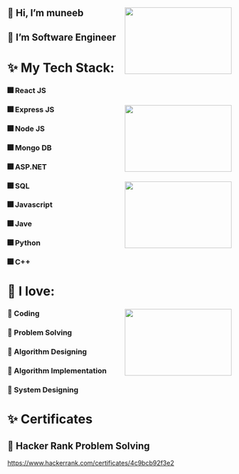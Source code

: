 ## 👋 Hi, I’m muneeb <img align="right" width="240" height="150" src="https://i.postimg.cc/4xxPmQ6c/html.png">
## 👑 I’m Software Engineer

# ✨ My Tech Stack:
  ### 🎆 React JS
  ### 🎆 Express JS  <img align="right" width="240" height="150" src="https://i.postimg.cc/XYPfXS7M/node.png">
  ### 🎆 Node JS
  ### 🎆 Mongo DB
  ### 🎆 ASP.NET
  ### 🎆 SQL <img align="right" width="240" height="150" src="https://i.postimg.cc/gjcXNNkq/javascript.png">
  ### 🎆 Javascript
  ### 🎆 Jave
  ### 🎆 Python
  ### 🎆 C++


# 💞️ I love:
  ### 💞️ Coding <img align="right" width="240" height="150" src="https://i.postimg.cc/Jz38zmQ0/coding.jpg">
  ### 💞️ Problem Solving
  ### 💞️ Algorithm Designing
  ### 💞️ Algorithm Implementation
  ### 💞️ System Designing

# ✨ Certificates
  ## 👑 Hacker Rank Problem Solving
  https://www.hackerrank.com/certificates/4c9bcb92f3e2
<!---
muneebkhan4/muneebkhan4 is a ✨ special ✨ repository because its `README.md` (this file) appears on your GitHub profile.
You can click the Preview link to take a look at your changes.
--->
